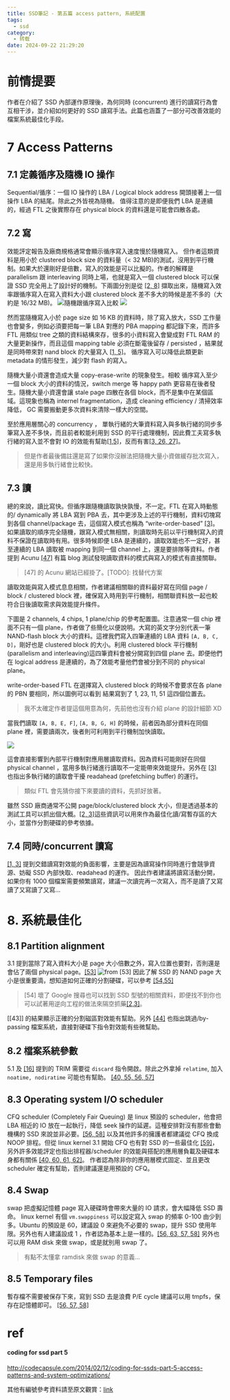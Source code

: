 ```yaml
---
title: SSD筆記 - 第五篇 access pattern, 系統配置
tags:
  - ssd
category:
  - 转载
date: 2024-09-22 21:29:20
---
```


# 前情提要
作者在介紹了 SSD 內部運作原理後，為何同時 (concurrent) 進行的讀寫行為會互相干涉，並介紹如何更好的 SSD 讀寫手法。此篇也涵蓋了一部分可改善效能的檔案系統最佳化手段。

# 7 Access Patterns
## 7.1 定義循序及隨機 IO 操作
Sequential/循序：一個 IO 操作的 LBA / Logical block address 開頭接著上一個操作 LBA 的結尾。除此之外皆視為隨機。
值得注意的是即便我們 LBA 是連續的，經過 FTL 之後實際存在 physical block 的資料還是可能會四散各處。

## 7.2 寫
效能評定報告及廠商規格通常會顯示循序寫入速度慢於隨機寫入。
但作者這類資料是用小於 clustered block size 的資料量（< 32 MB)的測試，沒用到平行機制。如果大於還剛好是倍數，寫入的效能是可以比擬的。作者的解釋是 parallelism 跟 interleaving 同時上場，也就是寫入一個 clustered block 可以保證 SSD 完全用上了設計好的機制。下兩圖分別是從 [[2, 8]](#ref) 擷取出來，隨機寫入效率跟循序寫入在寫入資料大小跟 clustered block 差不多大的時候是差不多的（大約是 16/32 MB)。
![隨機跟循序寫入比較](http://codecapsule.com/wp-content/uploads/2014/01/writes-random-01.jpg)
![](http://codecapsule.com/wp-content/uploads/2014/01/writes-random-02.jpg)

然而當隨機寫入小於 page size 如 16 KB 的資料時，除了寫入放大，SSD 工作量也會變多，例如必須要把每一筆 LBA 對應的 PBA mapping 都記錄下來，而許多 FTL 用類似 tree 之類的資料結構來存，很多的小資料寫入會變成對 FTL RAM 的大量更新操作，而且這個 mapping table 必須在斷電後留存 / persisted ，結果就是同時帶來對 nand block 的大量寫入 [[1, 5]](#ref)。 循序寫入可以降低此類更新 metadata 的情形發生，減少對 flash 的寫入。

隨機大量小資還會造成大量 copy-erase-write 的現象發生。相較 循序寫入至少一個 block 大小的資料的情況，switch merge 等 happy path 更容易在後者發生。隨機大量小資還會讓 stale page 四散在各個 block，而不是集中在某個區域。這現象也稱為 internel fragmentation，造成 cleaning efficiency / 清掃效率降低， GC 需要搬動更多次資料來清除一樣大的空間。

至於應用層關心的 concurrency ， 單執行緒的大筆資料寫入與多執行緒的同步多筆寫入差不多快，而且前者較能利用到 SSD 的平行處理機制，因此費工夫寫多執行緒的寫入並不會對 IO 的效能有幫助[[1,5]](#ref)，反而有害[[3, 26, 27]](#ref)。

> 但是作者最後備註還是寫了如果你沒辦法把隨機大量小資做緩存批次寫入，還是用多執行緒會比較快。

## 7.3 讀
總的來說，讀比寫快。但循序跟隨機讀取孰快孰慢，不一定。FTL 在寫入時動態的/ dynamically 將 LBA 寫到 PBA 去，其中更涉及上述的平行機制，資料切塊寫到各個 channel/package 去，這個寫入模式也稱為 “write-order-based” [[3]](#ref)。如果讀取的順序完全隨機，跟寫入模式無相關，則讀取時先前以平行機制寫入的資料不保證在讀取時有用。很多時候即便 LBA 是連續的，讀取效能也不一定好，甚至連續的 LBA 讀取被 mapping 到同一個 channel 上，還是要排隊等資料。作者提到 Acunu [[47]](#ref) 有篇 blog 測試發現讀取資料的模式與寫入的模式有直接關聯。
> [47] 的 Acunu 網站已經掛了。[TODO]: 找替代方案

讀取效能與寫入模式息息相關，作者建議相關聯的資料最好寫在同個 page / block / clustered block 裡，確保寫入時用到平行機制，相關聯資料放一起也較符合日後讀取需求與效能提升條件。

下圖是 2 channels, 4 chips, 1 plane/chip 的參考配置圖。注意通常一個 chip 裡面不只有一個 plane，作者做了些簡化以便說明。大寫的英文字分別代表一筆 NAND-flash block 大小的資料。這裡我們寫入四筆連續的 LBA 資料 `[A, B, C, D]`，剛好也是 clustered block 的大小。利用 clustered block 平行機制(parallelism and interleaving)這四筆資料會被分開寫到四個 plane 去。即便他們在 logical address 是連續的，為了效能考量他們會被分到不同的 physical plane。

write-order-based FTL 在選擇寫入 clustered block 的時候不會要求在各 plane 的 PBN 要相同，所以圖例可以看到 結果寫到了 1, 23, 11, 51 這四個位置去。
> 我不太確定作者提這個用意為何，先前他也沒有介紹 plane 的設計細節 XD

當我們讀取 `[A, B, E, F]`, `[A, B, G, H]` 的時候，前者因為部分資料在同個 plane 裡，需要讀兩次，後者則可利用到平行機制加快讀取。

![](http://codecapsule.com/wp-content/uploads/2014/02/ssd-exploiting-parallelism.jpg)

這會直接影響到內部平行機制對應用層讀取資料。因為資料可能剛好在同個 physical channel ，當用多執行緒進行讀取不一定能帶來效能提升。另外在 [[3]](#ref) 也指出多執行緒的讀取會干擾 readahead (prefetchiing buffer) 的運行。
> 類似 FTL 會先猜你接下來要讀的資料，先抓好放著。

雖然 SSD 廠商通常不公開 page/block/clustered block 大小，但是透過基本的測試工具可以抓出個大概。[[2, 3]](#ref)這些資訊可以用來作為最佳化讀/寫暫存區的大小，並當作分割硬碟的參考依據。

## 7.4 同時/concurrent 讀寫
[[1, 3]](#ref) 提到交錯讀寫對效能的負面影響，主要是因為讀寫操作同時進行會競爭資源、妨礙 SSD 內部快取、readahead 的運作。
因此作者建議將讀寫活動分開，如果你有 1000 個檔案需要頻繁讀寫，建議一次讀完再一次寫入，而不是讀了又寫讀了又寫讀了又寫...

# 8. 系統最佳化
## 8.1 Partition alignment 
3.1 提到當除了寫入資料大小是 page 大小倍數之外，寫入位置也要對，否則還是會佔了兩個 physical page。[[53]](#ref)
![from [53]](http://blog.nuclex-games.com/wp-content/uploads/2009/12/ssd-unaligned-write.png)
因此了解 SSD 的 NAND page 大小是很重要滴，想知道如何正確的分割硬碟，可以參考 [[54,55]](#ref)
> [54] 壞了
Google 搜尋也可以找到 SSD 型號的相關資料，即便找不到你也可以試著用逆向工程的做法來隔空抓藥[[2,3]](#ref)。

[[43]] 的結果顯示正確的分割磁區對效能有幫助。另外 [[44]](#ref) 也指出跳過/by-passing 檔案系統，直接對硬碟下指令對效能有些微幫助。
> 
## 8.2 檔案系統參數
5.1 及 [[16]](#ref) 提到的 TRIM 需要從 `discard` 指令開啟。除此之外拿掉 `relatime`, 加入 `noatime, nodiratime` 可能也有幫助。 [[40, 55, 56, 57]](#ref)
## 8.3 Operating system I/O scheduler
CFQ scheduler (Completely Fair Queuing) 是 linux 預設的 scheduler，他會把 LBA 相近的 IO 放在一起執行，降低 seek 操作的延遲。這種安排對沒有那些會動機構的 SSD 來說並非必要。[[56, 58]](#ref) 以及其他許多的擁護者都建議從 CFQ 換成 NOOP 排程。但從 linux kernel 3.1 開始 CFQ 也有對 SSD 的一些最佳化 [[59]](#ref)，另外許多效能評定也指出排程器/scheduler 的效能與搭配的應用層負載及硬碟本身都有關係 [[40, 60, 61, 62]](#ref)。
作者認為除非你的應用層模式固定、並且更改 scheduler 確定有幫助，否則建議還是用預設的 CFQ。
## 8.4 Swap
swap 把虛擬記憶體 page 寫入硬碟時會帶來大量的 IO 請求，會大幅降低 SSD 壽命。 linux kernel 有個 `vm.swappiness` 可以設定寫入 swap 的頻率 0-100 由少到多。Ubuntu 的預設是 60，建議設 0 來避免不必要的 swap，提升 SSD 使用年限。另外也有人建議設成 1 ，作者認為基本上是一樣的。[[56, 63, 57, 58]](#ref)
另外也可以用 RAM disk 來做 swap，或是就別用 swap 了。
> 有點不太懂拿 ramdisk 來做 swap 的意義...
## 8.5 Temporary files
暫存檔不需要被保存下來，寫到 SSD 去是浪費 P/E cycle 建議可以用 tmpfs，保存在記憶體即可。 [[56, 57, 58]](#ref)
# ref
#### coding for ssd part 5
http://codecapsule.com/2014/02/12/coding-for-ssds-part-5-access-patterns-and-system-optimizations/

其他有編號參考資料請至原文觀賞：[link](http://codecapsule.com/2014/02/12/coding-for-ssds-part-3-pages-blocks-and-the-flash-translation-layer/#ref)